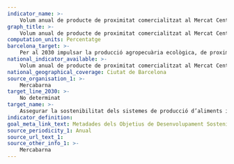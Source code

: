 ```yaml
---
indicator_name: >-
    Volum anual de producte de proximitat comercialitzat al Mercat Central de Fruites i Hortalisses de Mercabarna
graph_title: >-
    Volum anual de producte de proximitat comercialitzat al Mercat Central de Fruites i Hortalisses de Mercabarna
computation_units: Percentatge
barcelona_target: >-
    Per al 2030 impulsar la producció agropecuària ecològica, de proximitat i resilient, a través de la xarxa comercial minorista i majorista, i promoure l’adopció de la Dieta de salut planetària
national_indicator_available: >-
    Volum anual de producte de proximitat comercialitzat al Mercat Central de Fruites i Hortalisses de Mercabarna
national_geographical_coverage: Ciutat de Barcelona
source_organisation_1: >-
    Mercabarna
target_line_2030: >-
    No determinat
target_name: >-
    Assegurar la sostenibilitat dels sistemes de producció d’aliments i aplicar pràctiques agrícoles resilients que augmentin la productivitat i la producció, contribueixin al manteniment dels ecosistemes, enforteixin la capacitat d’adaptació al canvi climàtic, fenòmens meteorològics extrems, sequeres, inundacions i altres desastres, i millorin progressivament la qualitat del sòl i la terra
indicator_definition:
goal_meta_link_text: Metadades dels Objetius de Desenvolupament Sostenible de les Nacions Unides (pdf 894kB)
source_periodicity_1: Anual
source_url_text_1: 
source_other_info_1: >-
    Mercabarna
---
```


